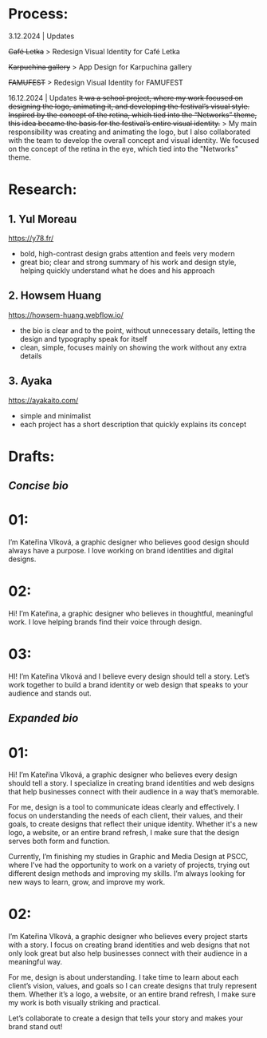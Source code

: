 # Process:
3.12.2024 | Updates

~~Café Letka~~ > Redesign Visual Identity for Café Letka

~~Karpuchina gallery~~ > App Design for Karpuchina gallery

~~FAMUFEST~~ > Redesign Visual Identity for FAMUFEST

16.12.2024 | Updates
~~It wa a school project, where my work focused on designing the logo, animating it, and developing the festival’s visual style. Inspired by the concept of the retina, which tied into the “Networks” theme, this idea became the basis for the festival’s entire visual identity.~~ > My main responsibility was creating and animating the logo, but I also collaborated with the team to develop the overall concept and visual identity. We focused on the concept of the retina in the eye, which tied into the "Networks" theme.




# Research:
## **1. Yul Moreau** ##
https://y78.fr/
- bold, high-contrast design grabs attention and feels very modern
- great bio; clear and strong summary of his work and design style, helping quickly understand what he does and his approach


## **2. Howsem Huang** ##
https://howsem-huang.webflow.io/
- the bio is clear and to the point, without unnecessary details, letting the design and typography speak for itself
- clean, simple, focuses mainly on showing the work without any extra details

## **3. Ayaka** ##
https://ayakaito.com/
- simple and minimalist
- each project has a short description that quickly explains its concept

# Drafts:
## ***Concise bio***
# 01:
I’m Kateřina Vlková, a graphic designer who believes good design should always have a purpose. I love working on brand identities and digital designs.

# 02:
Hi! I’m Kateřina, a graphic designer who believes in thoughtful, meaningful work. I love helping brands find their voice through design.


# 03:
HI! I’m Kateřina Vlková and I believe every design should tell a story. Let’s work together to build a brand identity or web design that speaks to your audience and stands out.

## ***Expanded bio***
# 01:
Hi! I’m Kateřina Vlková, a graphic designer who believes every design should tell a story. I specialize in creating brand identities and web designs that help businesses connect with their audience in a way that’s memorable.

For me, design is a tool to communicate ideas clearly and effectively. I focus on understanding the needs of each client, their values, and their goals, to create designs that reflect their unique identity. Whether it's a new logo, a website, or an entire brand refresh, I make sure that the design serves both form and function.

Currently, I’m finishing my studies in Graphic and Media Design at PSCC, where I’ve had the opportunity to work on a variety of projects, trying out different design methods and improving my skills. I’m always looking for new ways to learn, grow, and improve my work.


# 02:
I’m Kateřina Vlková, a graphic designer who believes every project starts with a story. I focus on creating brand identities and web designs that not only look great but also help businesses connect with their audience in a meaningful way.

For me, design is about understanding. I take time to learn about each client’s vision, values, and goals so I can create designs that truly represent them. Whether it’s a logo, a website, or an entire brand refresh, I make sure my work is both visually striking and practical.

Let’s collaborate to create a design that tells your story and makes your brand stand out!
